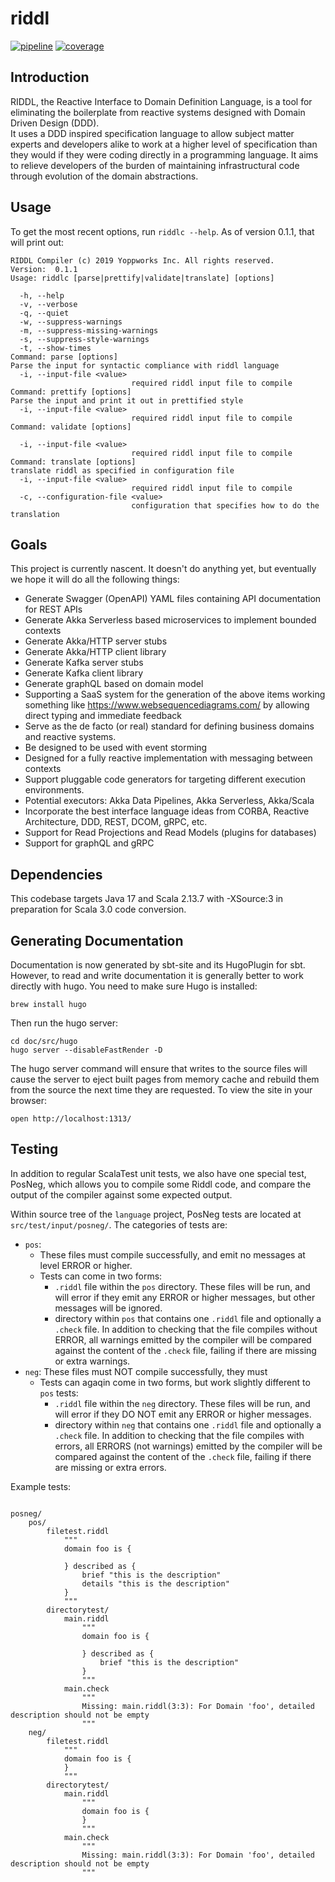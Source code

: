 # riddl
[![pipeline](https://gitlab.com/yoppworks/ossum/riddl/badges/master/pipeline.svg)](https://gitlab.com/yoppworks/ossum/riddl/-/commits/master)
[![coverage](https://gitlab.com/yoppworks/ossum/riddl/badges/master/coverage.svg)](https://gitlab.com/yoppworks/ossum/riddl/-/commits/master)

## Introduction
RIDDL, the Reactive Interface to Domain Definition Language, is a tool for
eliminating the boilerplate from reactive systems designed with Domain
Driven Design (DDD).   
It uses a DDD inspired specification language to allow subject matter experts 
and developers alike to work at a higher level of specification than they would
if they were coding directly in a programming language. It aims to relieve 
developers of the burden of maintaining infrastructural code through evolution 
of the domain abstractions.

## Usage
To get the most recent options, run `riddlc --help`. As of version 0.1.1, that 
will print out:
```text
RIDDL Compiler (c) 2019 Yoppworks Inc. All rights reserved. 
Version:  0.1.1
Usage: riddlc [parse|prettify|validate|translate] [options]

  -h, --help
  -v, --verbose
  -q, --quiet
  -w, --suppress-warnings
  -m, --suppress-missing-warnings
  -s, --suppress-style-warnings
  -t, --show-times
Command: parse [options]
Parse the input for syntactic compliance with riddl language
  -i, --input-file <value>
                           required riddl input file to compile
Command: prettify [options]
Parse the input and print it out in prettified style
  -i, --input-file <value>
                           required riddl input file to compile
Command: validate [options]

  -i, --input-file <value>
                           required riddl input file to compile
Command: translate [options]
translate riddl as specified in configuration file 
  -i, --input-file <value>
                           required riddl input file to compile
  -c, --configuration-file <value>
                           configuration that specifies how to do the translation
``` 
## Goals
This project is currently nascent. It doesn't do anything yet, but eventually
we hope it will do all the following things:

* Generate Swagger (OpenAPI) YAML files containing API documentation for 
 REST APIs
* Generate Akka Serverless based microservices to implement bounded contexts
* Generate Akka/HTTP server stubs
* Generate Akka/HTTP client library
* Generate Kafka server stubs
* Generate Kafka client library
* Generate graphQL based on domain model  
* Supporting a SaaS system for the generation of the above items working
 something like https://www.websequencediagrams.com/ by allowing direct
  typing and immediate feedback   
* Serve as the de facto (or real) standard for defining business domains and
  reactive systems.
* Be designed to be used with event storming
* Designed for a fully reactive implementation with messaging between
  contexts
* Support pluggable code generators for targeting different execution
 environments.
* Potential executors:  Akka Data Pipelines, Akka Serverless, Akka/Scala
* Incorporate the best interface language ideas from CORBA, Reactive
 Architecture, DDD, REST, DCOM, gRPC, etc. 
* Support for Read Projections and Read Models (plugins for databases)
* Support for graphQL and gRPC

## Dependencies

This codebase targets Java 17 and Scala 2.13.7 with -XSource:3 in preparation for 
Scala 3.0 code conversion. 

## Generating Documentation
Documentation is now generated by sbt-site and its HugoPlugin for sbt.  However,
to read and write documentation it is generally better to work directly with hugo.
You need to make sure Hugo is installed:
```shell
brew install hugo  
```
Then run the hugo server:
```shell
cd doc/src/hugo
hugo server --disableFastRender -D
```
The hugo server command will ensure that writes to the source files will cause
the server to eject built pages from memory cache and rebuild them from the
source the next time they are requested. To view the site in your browser:
```shell
open http://localhost:1313/
```

## Testing

In addition to regular ScalaTest unit tests, we also have one special test, PosNeg, which allows you to compile some Riddl code, and compare the output of the compiler against some expected output.

Within source tree of the `language` project, PosNeg tests are located at `src/test/input/posneg/`. The categories of tests are:

* `pos`: 
    * These files must compile successfully, and emit no messages at level ERROR or higher.
    * Tests can come in two forms:
        * `.riddl` file within the `pos` directory. These files will be run, and will error if they emit any ERROR or higher messages, but other messages will be ignored.
        * directory within `pos` that contains one `.riddl` file and optionally a `.check` file. In addition to checking that the file compiles without ERROR, all warnings emitted by the compiler will be compared against the content of the `.check` file, failing if there are missing or extra warnings.
* `neg`: These files must NOT compile successfully, they must 
    * Tests can agaqin come in two forms, but work slightly different to `pos` tests:
        * `.riddl` file within the `neg` directory. These files will be run, and will error if they DO NOT emit any ERROR or higher messages.
        * directory within `neg` that contains one `.riddl` file and optionally a `.check` file. In addition to checking that the file compiles with errors, all ERRORS (not warnings) emitted by the compiler will be compared against the content of the `.check` file, failing if there are missing or extra errors.


Example tests:

```

posneg/
    pos/
        filetest.riddl
            """
            domain foo is {
            
            } described as {
                brief "this is the description"
                details "this is the description"
            }
            """
        directorytest/
            main.riddl
                """
                domain foo is {
                
                } described as {
                    brief "this is the description"
                }
                """
            main.check
                """
                Missing: main.riddl(3:3): For Domain 'foo', detailed description should not be empty
                """
    neg/
        filetest.riddl
            """
            domain foo is {
            }
            """
        directorytest/
            main.riddl
                """
                domain foo is {
                }
                """
            main.check
                """
                Missing: main.riddl(3:3): For Domain 'foo', detailed description should not be empty
                """
```

